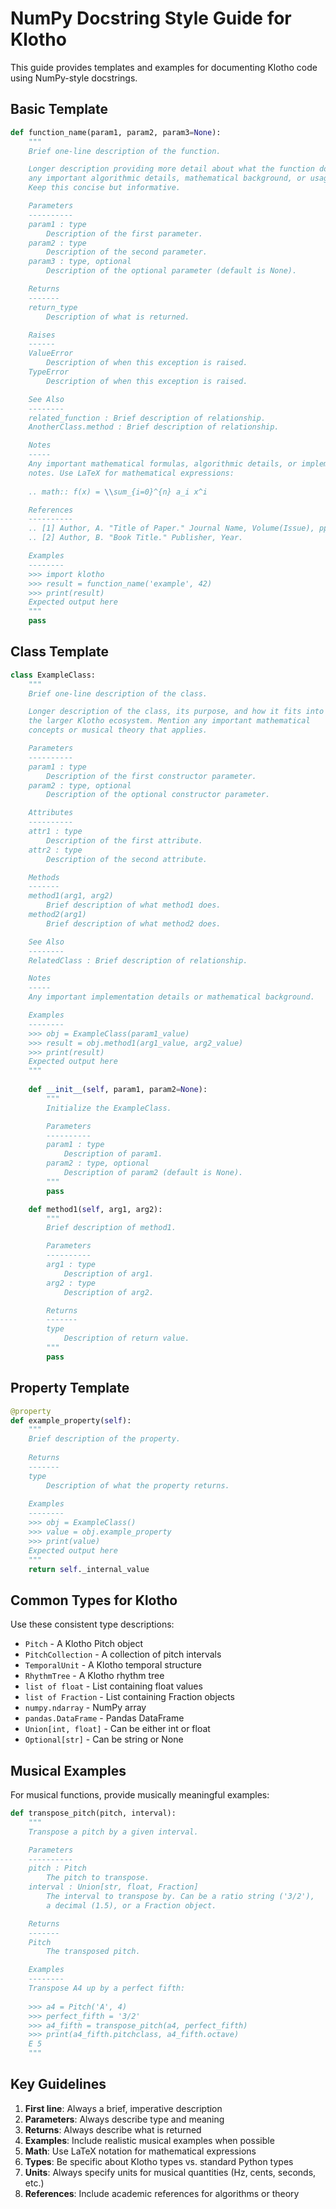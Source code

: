 # NumPy Docstring Style Guide for Klotho

This guide provides templates and examples for documenting Klotho code using NumPy-style docstrings.

## Basic Template

```python
def function_name(param1, param2, param3=None):
    """
    Brief one-line description of the function.

    Longer description providing more detail about what the function does,
    any important algorithmic details, mathematical background, or usage notes.
    Keep this concise but informative.

    Parameters
    ----------
    param1 : type
        Description of the first parameter.
    param2 : type
        Description of the second parameter.
    param3 : type, optional
        Description of the optional parameter (default is None).

    Returns
    -------
    return_type
        Description of what is returned.

    Raises
    ------
    ValueError
        Description of when this exception is raised.
    TypeError
        Description of when this exception is raised.

    See Also
    --------
    related_function : Brief description of relationship.
    AnotherClass.method : Brief description of relationship.

    Notes
    -----
    Any important mathematical formulas, algorithmic details, or implementation
    notes. Use LaTeX for mathematical expressions:
    
    .. math:: f(x) = \\sum_{i=0}^{n} a_i x^i

    References
    ----------
    .. [1] Author, A. "Title of Paper." Journal Name, Volume(Issue), pp. 123-456, Year.
    .. [2] Author, B. "Book Title." Publisher, Year.

    Examples
    --------
    >>> import klotho
    >>> result = function_name('example', 42)
    >>> print(result)
    Expected output here
    """
    pass
```

## Class Template

```python
class ExampleClass:
    """
    Brief one-line description of the class.

    Longer description of the class, its purpose, and how it fits into
    the larger Klotho ecosystem. Mention any important mathematical
    concepts or musical theory that applies.

    Parameters
    ----------
    param1 : type
        Description of the first constructor parameter.
    param2 : type, optional
        Description of the optional constructor parameter.

    Attributes
    ----------
    attr1 : type
        Description of the first attribute.
    attr2 : type
        Description of the second attribute.

    Methods
    -------
    method1(arg1, arg2)
        Brief description of what method1 does.
    method2(arg1)
        Brief description of what method2 does.

    See Also
    --------
    RelatedClass : Brief description of relationship.

    Notes
    -----
    Any important implementation details or mathematical background.

    Examples
    --------
    >>> obj = ExampleClass(param1_value)
    >>> result = obj.method1(arg1_value, arg2_value)
    >>> print(result)
    Expected output here
    """
    
    def __init__(self, param1, param2=None):
        """
        Initialize the ExampleClass.

        Parameters
        ----------
        param1 : type
            Description of param1.
        param2 : type, optional
            Description of param2 (default is None).
        """
        pass

    def method1(self, arg1, arg2):
        """
        Brief description of method1.

        Parameters
        ----------
        arg1 : type
            Description of arg1.
        arg2 : type
            Description of arg2.

        Returns
        -------
        type
            Description of return value.
        """
        pass
```

## Property Template

```python
@property
def example_property(self):
    """
    Brief description of the property.
    
    Returns
    -------
    type
        Description of what the property returns.
        
    Examples
    --------
    >>> obj = ExampleClass()
    >>> value = obj.example_property
    >>> print(value)
    Expected output here
    """
    return self._internal_value
```

## Common Types for Klotho

Use these consistent type descriptions:

- `Pitch` - A Klotho Pitch object
- `PitchCollection` - A collection of pitch intervals
- `TemporalUnit` - A Klotho temporal structure
- `RhythmTree` - A Klotho rhythm tree
- `list of float` - List containing float values
- `list of Fraction` - List containing Fraction objects
- `numpy.ndarray` - NumPy array
- `pandas.DataFrame` - Pandas DataFrame
- `Union[int, float]` - Can be either int or float
- `Optional[str]` - Can be string or None

## Musical Examples

For musical functions, provide musically meaningful examples:

```python
def transpose_pitch(pitch, interval):
    """
    Transpose a pitch by a given interval.

    Parameters
    ----------
    pitch : Pitch
        The pitch to transpose.
    interval : Union[str, float, Fraction]
        The interval to transpose by. Can be a ratio string ('3/2'),
        a decimal (1.5), or a Fraction object.

    Returns
    -------
    Pitch
        The transposed pitch.

    Examples
    --------
    Transpose A4 up by a perfect fifth:
    
    >>> a4 = Pitch('A', 4)
    >>> perfect_fifth = '3/2'
    >>> a4_fifth = transpose_pitch(a4, perfect_fifth)
    >>> print(a4_fifth.pitchclass, a4_fifth.octave)
    E 5
    """
```

## Key Guidelines

1. **First line**: Always a brief, imperative description
2. **Parameters**: Always describe type and meaning
3. **Returns**: Always describe what is returned
4. **Examples**: Include realistic musical examples when possible
5. **Math**: Use LaTeX notation for mathematical expressions
6. **Types**: Be specific about Klotho types vs. standard Python types
7. **Units**: Always specify units for musical quantities (Hz, cents, seconds, etc.)
8. **References**: Include academic references for algorithms or theory 
